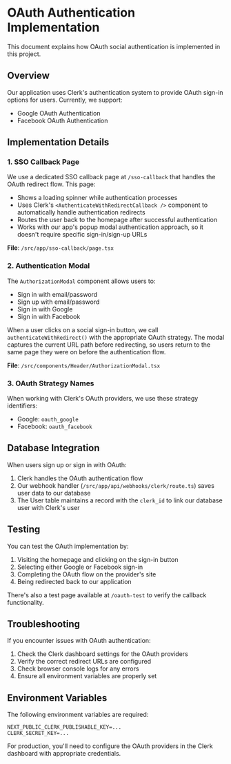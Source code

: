 # OAuth Authentication Implementation

This document explains how OAuth social authentication is implemented in this project.

## Overview

Our application uses Clerk's authentication system to provide OAuth sign-in options for users. Currently, we support:

- Google OAuth Authentication
- Facebook OAuth Authentication

## Implementation Details

### 1. SSO Callback Page

We use a dedicated SSO callback page at `/sso-callback` that handles the OAuth redirect flow. This page:

- Shows a loading spinner while authentication processes
- Uses Clerk's `<AuthenticateWithRedirectCallback />` component to automatically handle authentication redirects
- Routes the user back to the homepage after successful authentication
- Works with our app's popup modal authentication approach, so it doesn't require specific sign-in/sign-up URLs

**File**: `/src/app/sso-callback/page.tsx`

### 2. Authentication Modal

The `AuthorizationModal` component allows users to:

- Sign in with email/password
- Sign up with email/password
- Sign in with Google
- Sign in with Facebook

When a user clicks on a social sign-in button, we call `authenticateWithRedirect()` with the appropriate OAuth strategy. The modal captures the current URL path before redirecting, so users return to the same page they were on before the authentication flow.

**File**: `/src/components/Header/AuthorizationModal.tsx`

### 3. OAuth Strategy Names

When working with Clerk's OAuth providers, we use these strategy identifiers:

- Google: `oauth_google`
- Facebook: `oauth_facebook`

## Database Integration

When users sign up or sign in with OAuth:

1. Clerk handles the OAuth authentication flow
2. Our webhook handler (`/src/app/api/webhooks/clerk/route.ts`) saves user data to our database
3. The User table maintains a record with the `clerk_id` to link our database user with Clerk's user

## Testing

You can test the OAuth implementation by:

1. Visiting the homepage and clicking on the sign-in button
2. Selecting either Google or Facebook sign-in
3. Completing the OAuth flow on the provider's site
4. Being redirected back to our application

There's also a test page available at `/oauth-test` to verify the callback functionality.

## Troubleshooting

If you encounter issues with OAuth authentication:

1. Check the Clerk dashboard settings for the OAuth providers
2. Verify the correct redirect URLs are configured
3. Check browser console logs for any errors
4. Ensure all environment variables are properly set

## Environment Variables

The following environment variables are required:

```
NEXT_PUBLIC_CLERK_PUBLISHABLE_KEY=...
CLERK_SECRET_KEY=...
```

For production, you'll need to configure the OAuth providers in the Clerk dashboard with appropriate credentials.
